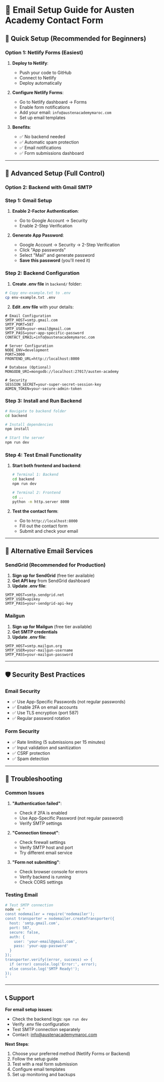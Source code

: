 # 📧 Email Setup Guide for Austen Academy Contact Form

## 🚀 Quick Setup (Recommended for Beginners)

### **Option 1: Netlify Forms (Easiest)**

1. **Deploy to Netlify**:
   - Push your code to GitHub
   - Connect to Netlify
   - Deploy automatically

2. **Configure Netlify Forms**:
   - Go to Netlify dashboard → Forms
   - Enable form notifications
   - Add your email: `info@austenacademymaroc.com`
   - Set up email templates

3. **Benefits**:
   - ✅ No backend needed
   - ✅ Automatic spam protection
   - ✅ Email notifications
   - ✅ Form submissions dashboard

---

## 🔧 Advanced Setup (Full Control)

### **Option 2: Backend with Gmail SMTP**

### **Step 1: Gmail Setup**

1. **Enable 2-Factor Authentication**:
   - Go to Google Account → Security
   - Enable 2-Step Verification

2. **Generate App Password**:
   - Google Account → Security → 2-Step Verification
   - Click "App passwords"
   - Select "Mail" and generate password
   - **Save this password** (you'll need it)

### **Step 2: Backend Configuration**

1. **Create .env file** in `backend/` folder:
```bash
# Copy env-example.txt to .env
cp env-example.txt .env
```

2. **Edit .env file** with your details:
```env
# Email Configuration
SMTP_HOST=smtp.gmail.com
SMTP_PORT=587
SMTP_USER=your-email@gmail.com
SMTP_PASS=your-app-specific-password
CONTACT_EMAIL=info@austenacademymaroc.com

# Server Configuration
NODE_ENV=development
PORT=3000
FRONTEND_URL=http://localhost:8000

# Database (Optional)
MONGODB_URI=mongodb://localhost:27017/austen-academy

# Security
SESSION_SECRET=your-super-secret-session-key
ADMIN_TOKEN=your-secure-admin-token
```

### **Step 3: Install and Run Backend**

```bash
# Navigate to backend folder
cd backend

# Install dependencies
npm install

# Start the server
npm run dev
```

### **Step 4: Test Email Functionality**

1. **Start both frontend and backend**:
   ```bash
   # Terminal 1: Backend
   cd backend
   npm run dev

   # Terminal 2: Frontend
   cd ..
   python -m http.server 8000
   ```

2. **Test the contact form**:
   - Go to `http://localhost:8000`
   - Fill out the contact form
   - Submit and check your email

---

## 📧 Alternative Email Services

### **SendGrid (Recommended for Production)**

1. **Sign up for SendGrid** (free tier available)
2. **Get API key** from SendGrid dashboard
3. **Update .env file**:
```env
SMTP_HOST=smtp.sendgrid.net
SMTP_USER=apikey
SMTP_PASS=your-sendgrid-api-key
```

### **Mailgun**

1. **Sign up for Mailgun** (free tier available)
2. **Get SMTP credentials**
3. **Update .env file**:
```env
SMTP_HOST=smtp.mailgun.org
SMTP_USER=your-mailgun-username
SMTP_PASS=your-mailgun-password
```

---

## 🛡️ Security Best Practices

### **Email Security**
- ✅ Use App-Specific Passwords (not regular passwords)
- ✅ Enable 2FA on email accounts
- ✅ Use TLS encryption (port 587)
- ✅ Regular password rotation

### **Form Security**
- ✅ Rate limiting (5 submissions per 15 minutes)
- ✅ Input validation and sanitization
- ✅ CSRF protection
- ✅ Spam detection

---

## 🚨 Troubleshooting

### **Common Issues**

1. **"Authentication failed"**:
   - Check if 2FA is enabled
   - Use App-Specific Password (not regular password)
   - Verify SMTP settings

2. **"Connection timeout"**:
   - Check firewall settings
   - Verify SMTP host and port
   - Try different email service

3. **"Form not submitting"**:
   - Check browser console for errors
   - Verify backend is running
   - Check CORS settings

### **Testing Email**

```bash
# Test SMTP connection
node -e "
const nodemailer = require('nodemailer');
const transporter = nodemailer.createTransporter({
  host: 'smtp.gmail.com',
  port: 587,
  secure: false,
  auth: {
    user: 'your-email@gmail.com',
    pass: 'your-app-password'
  }
});
transporter.verify((error, success) => {
  if (error) console.log('Error:', error);
  else console.log('SMTP Ready!');
});
"
```

---

## 📞 Support

**For email setup issues**:
- Check the backend logs: `npm run dev`
- Verify .env file configuration
- Test SMTP connection separately
- Contact: info@austenacademymaroc.com

**Next Steps**:
1. Choose your preferred method (Netlify Forms or Backend)
2. Follow the setup guide
3. Test with a real form submission
4. Configure email templates
5. Set up monitoring and backups

